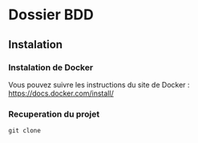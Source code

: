 # Dossier BDD

## Instalation 

### Instalation de Docker

Vous pouvez suivre les instructions du site de Docker : https://docs.docker.com/install/

### Recuperation du projet 

`git clone `
